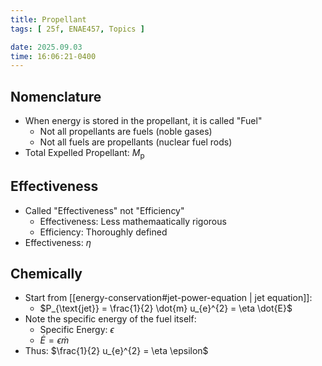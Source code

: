```yaml
---
title: Propellant
tags: [ 25f, ENAE457, Topics ]

date: 2025.09.03
time: 16:06:21-0400
---
```


## Nomenclature
- When energy is stored in the propellant, it is called "Fuel"
    - Not all propellants are fuels (noble gases)
    - Not all fuels are propellants (nuclear fuel rods)
- Total Expelled Propellant: $M_{\text{p}}$

## Effectiveness
- Called "Effectiveness" not "Efficiency"
    - Effectiveness: Less mathemaatically rigorous
    - Efficiency: Thoroughly defined
- Effectiveness: $\eta$

## Chemically
- Start from [[energy-conservation#jet-power-equation | jet equation]]:
    - $P_{\text{jet}} = \frac{1}{2} \dot{m} u_{e}^{2} = \eta \dot{E}$
- Note the specific energy of the fuel itself:
    - Specific Energy: $\epsilon$
    - $\dot{E} = \epsilon \dot{m}$
- Thus: $\frac{1}{2} u_{e}^{2} = \eta \epsilon$
